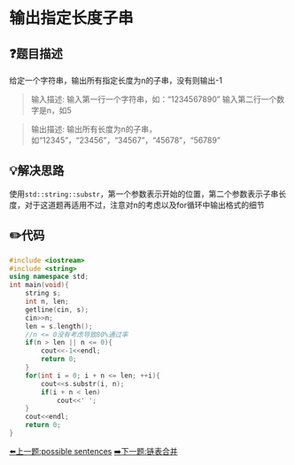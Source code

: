 # 输出指定长度子串

## :question:题目描述
给定一个字符串，输出所有指定长度为n的子串，没有则输出-1

>输入描述:
输入第一行一个字符串，如：“1234567890”
输入第二行一个数字是n，如5

>输出描述:
输出所有长度为n的子串，如“12345”，“23456”，“34567”，“45678”，“56789”

## :bulb:解决思路
使用`std::string::substr`，第一个参数表示开始的位置，第二个参数表示子串长度，对于这道题再适用不过，注意对n的考虑以及for循环中输出格式的细节

## :pencil2:代码
```c++
#include <iostream>
#include <string>
using namespace std;
int main(void){
    string s;
    int n, len;
    getline(cin, s);
    cin>>n;
    len = s.length();
    //n <= 0没有考虑导致80%通过率
    if(n > len || n <= 0){
        cout<<-1<<endl;
        return 0;
    }
    for(int i = 0; i + n <= len; ++i){
        cout<<s.substr(i, n);
        if(i + n < len)
            cout<<' ';
    }
    cout<<endl;
    return 0;
}
```
[:arrow_left:上一题:possible sentences](#)
[:arrow_right:下一题:链表合并](MergeLinkedList.md)